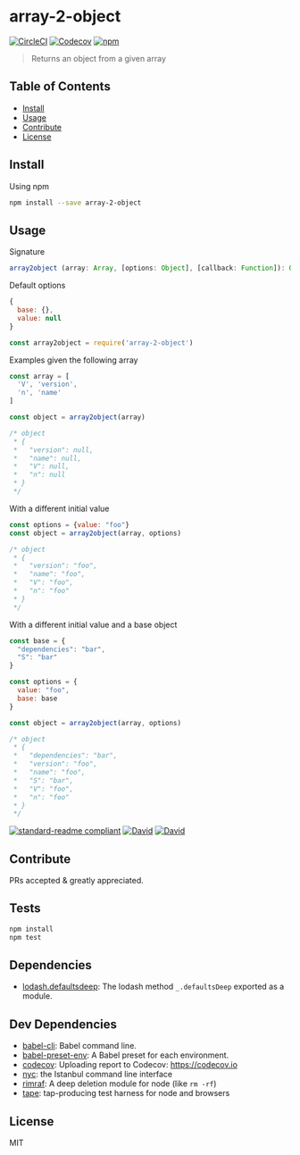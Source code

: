 # array-2-object

[![CircleCI](https://img.shields.io/circleci/project/github/mrzmmr/array-2-object.svg)](https://circleci.com/gh/mrzmmr/array-2-object)
[![Codecov](https://img.shields.io/codecov/c/github/mrzmmr/array-2-object.svg)](https://codecov.io/gh/mrzmmr/array-2-object)
[![npm](https://img.shields.io/npm/v/array-2-object.svg)](https://www.npmjs.com/package/array-2-object.svg)

> Returns an object from a given array

## Table of Contents

- [Install](#install)
- [Usage](#usage)
- [Contribute](#contribute)
- [License](#license)

## Install

Using npm
```sh
npm install --save array-2-object
```

## Usage

Signature
```js
array2object (array: Array, [options: Object], [callback: Function]): Object
```

Default options
```js
{
  base: {},
  value: null
}
```

```js
const array2object = require('array-2-object')
```

Examples given the following array

```js
const array = [
  'V', 'version',
  'n', 'name'
]
```

```js
const object = array2object(array)

/* object
 * {
 *   "version": null,
 *   "name": null,
 *   "V": null,
 *   "n": null
 * }
 */
```

With a different initial value

```js
const options = {value: "foo"}
const object = array2object(array, options)

/* object
 * {
 *   "version": "foo",
 *   "name": "foo",
 *   "V": "foo",
 *   "n": "foo"
 * }
 */
```

With a different initial value and a base object

```js
const base = {
  "dependencies": "bar",
  "S": "bar"
}

const options = {
  value: "foo",
  base: base
}

const object = array2object(array, options)

/* object
 * {
 *   "dependencies": "bar",
 *   "version": "foo",
 *   "name": "foo",
 *   "S": "bar",
 *   "V": "foo",
 *   "n": "foo"
 * }
 */
```

[![standard-readme compliant](https://img.shields.io/badge/standard--readme-OK-green.svg?style=flat-square)](https://github.com/RichardLitt/standard-readme)
[![David](https://img.shields.io/david/mrzmmr/array-2-object.svg)](https://david-dm.org/)
[![David](https://img.shields.io/david/dev/mrzmmr/array-2-object.svg)](https://david-dm.org/)

## Contribute

PRs accepted & greatly appreciated.


## Tests

```sh
npm install
npm test
```

## Dependencies

- [lodash.defaultsdeep](https://github.com/lodash/lodash): The lodash method `_.defaultsDeep` exported as a module.

## Dev Dependencies

- [babel-cli](https://github.com/babel/babel/tree/master/packages): Babel command line.
- [babel-preset-env](https://github.com/babel/babel-preset-env): A Babel preset for each environment.
- [codecov](https://github.com/codecov/codecov-node): Uploading report to Codecov: https://codecov.io
- [nyc](https://github.com/istanbuljs/nyc): the Istanbul command line interface
- [rimraf](https://github.com/isaacs/rimraf): A deep deletion module for node (like `rm -rf`)
- [tape](https://github.com/substack/tape): tap-producing test harness for node and browsers

## License

MIT
